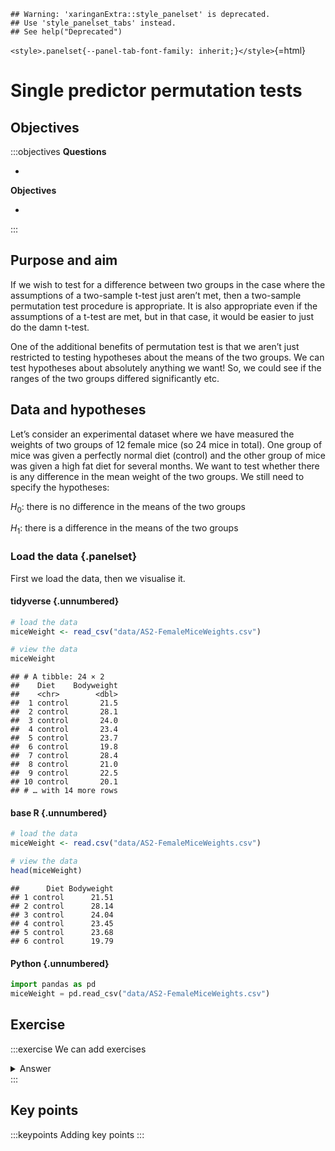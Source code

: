 
```
## Warning: 'xaringanExtra::style_panelset' is deprecated.
## Use 'style_panelset_tabs' instead.
## See help("Deprecated")
```

`<style>.panelset{--panel-tab-font-family: inherit;}</style>`{=html}

# Single predictor permutation tests

## Objectives
:::objectives
**Questions**

- 

**Objectives**

- 
:::

## Purpose and aim
If we wish to test for a difference between two groups in the case where the assumptions of a two-sample t-test just aren’t met, then a two-sample permutation test procedure is appropriate. It is also appropriate even if the assumptions of a t-test are met, but in that case, it would be easier to just do the damn t-test.

One of the additional benefits of permutation test is that we aren’t just restricted to testing hypotheses about the means of the two groups. We can test hypotheses about absolutely anything we want! So, we could see if the ranges of the two groups differed significantly etc.


## Data and hypotheses
Let’s consider an experimental dataset where we have measured the weights of two groups of 12 female mice (so 24 mice in total). One group of mice was given a perfectly normal diet (control) and the other group of mice was given a high fat diet for several months. We want to test whether there is any difference in the mean weight of the two groups. We still need to specify the hypotheses:

$H_0$: there is no difference in the means of the two groups

$H_1$: there is a difference in the means of the two groups

### Load the data {.panelset}
First we load the data, then we visualise it.

#### tidyverse {.unnumbered}


```r
# load the data
miceWeight <- read_csv("data/AS2-FemaleMiceWeights.csv")

# view the data
miceWeight
```

```
## # A tibble: 24 × 2
##    Diet    Bodyweight
##    <chr>        <dbl>
##  1 control       21.5
##  2 control       28.1
##  3 control       24.0
##  4 control       23.4
##  5 control       23.7
##  6 control       19.8
##  7 control       28.4
##  8 control       21.0
##  9 control       22.5
## 10 control       20.1
## # … with 14 more rows
```

#### base R {.unnumbered}


```r
# load the data
miceWeight <- read.csv("data/AS2-FemaleMiceWeights.csv")

# view the data
head(miceWeight)
```

```
##      Diet Bodyweight
## 1 control      21.51
## 2 control      28.14
## 3 control      24.04
## 4 control      23.45
## 5 control      23.68
## 6 control      19.79
```

#### Python {.unnumbered}




```python
import pandas as pd
miceWeight = pd.read_csv("data/AS2-FemaleMiceWeights.csv")
```

## Exercise
:::exercise
We can add exercises

<details><summary>Answer</summary>
With answers
</details>
:::

## Key points

:::keypoints
Adding key points
:::
